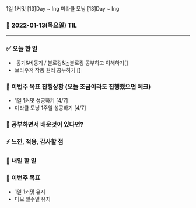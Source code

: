 1일 1커밋 [13]Day ~ Ing
미라클 모닝 [13]Day ~ Ing

### 📆 2022-01-13(목요일) TIL

---

### ✅ 오늘 한 일

- ‍ 동기&비동기 / 블로킹&논블로킹 공부하고 이해하기[]
- 브라우저 작동 원리 공부하기 []

### 🐎 이번주 목표 진행상황 (오늘 조금이라도 진행했으면 체크)

- 1일 1커밋 성공하기 [4/7]
- 미라클 모닝 1주일 성공하기 [4/7]

### 🤔 공부하면서 배운것이 있다면?

>

### ⚡ 느낀, 적용, 감사할 점

>

### 🚀 내일 할 일

### 🎯 이번주 목표

- 1일 1커밋 유지
- 미모 일주일 유지
